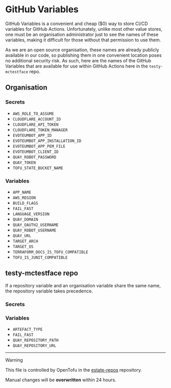 # GitHub Variables

GitHub Variables is a convenient and cheap ($0) way to store CI/CD variables for GitHub Actions. Unfortunately, unlike
most other value stores, one must be an organisation administrator just to see the names of these variables, making it
difficult for those without that permission to use them.

As we are an open source organisation, these names are already publicly available in our code, so publishing them in one
convenient location poses no additional security risk. As such, here are the names of the GitHub Variables that are
available for use within GitHub Actions here in the `testy-mctestface` repo.

## Organisation
### Secrets
- `AWS_ROLE_TO_ASSUME`
- `CLOUDFLARE_ACCOUNT_ID`
- `CLOUDFLARE_API_TOKEN`
- `CLOUDFLARE_TOKEN_MANAGER`
- `EVOTEUMBOT_APP_ID`
- `EVOTEUMBOT_APP_INSTALLATION_ID`
- `EVOTEUMBOT_APP_PEM_FILE`
- `EVOTEUMBOT_CLIENT_ID`
- `QUAY_ROBOT_PASSWORD`
- `QUAY_TOKEN`
- `TOFU_STATE_BUCKET_NAME`

### Variables
- `APP_NAME`
- `AWS_REGION`
- `BUILD_FLAGS`
- `FAIL_FAST`
- `LANGUAGE_VERSION`
- `QUAY_DOMAIN`
- `QUAY_OAUTH2_USERNAME`
- `QUAY_ROBOT_USERNAME`
- `QUAY_URL`
- `TARGET_ARCH`
- `TARGET_OS`
- `TERRAFORM_DOCS_IS_TOFU_COMPATIBLE`
- `TOFU_IS_JUNIT_COMPATIBLE`

## testy-mctestface repo
If a repository variable and an organisation variable share the same name, the repository variable takes precedence.

### Secrets


### Variables
- `ARTEFACT_TYPE`
- `FAIL_FAST`
- `QUAY_REPOSITORY_PATH`
- `QUAY_REPOSITORY_URL`


---

> [!WARNING]  
> This file is controlled by OpenTofu in the [estate-repos](https://github.com/evoteum/estate-repos) repository.  
>  
> Manual changes will be **overwritten** within 24 hours.
